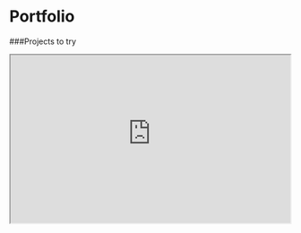 # Portfolio

###Projects to try

<iframe src = "https://uncleanerwheat7-barrenvalley.github.io/Builds/KartRace/" width = "500" height = "300"></iframe>

